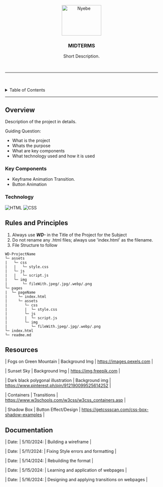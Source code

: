 <a name="readme-top"/>

<br/>

<br />
<div align="center">
  <a href="https://github.com/Gabrrpr/">
  <!-- TODO: If you want to add logo or banner you can add it here -->
    <img src="https://i.pinimg.com/564x/33/09/e5/3309e5b8cd50cd59b081ca21028a01e2.jpg"alt="Nyebe" width="130" height="100">
  </a>
<!-- TODO: MIDTERMS -->
  <h3 align="center">MIDTERMS</h3>
</div>
<!-- TODO: Make a short description -->
<div align="center">
  Short Description.
</div>

<br />

<!-- TODO: Change the zyx-0314 into your github username  -->
<!-- TODO: Change the WD-Template-Project into the same name of your folder -->
![]()

---

<br />
<br />

<!-- TODO: If you want to add more layers for your readme -->
<details>
  <summary>Table of Contents</summary>
  <ol>
    <li>
      <a href="#overview">Overview</a>
      <ol>
        <li>
          <a href="#key-components">Key Components</a>
        </li>
        <li>
          <a href="#technology">Technology</a>
        </li>
      </ol>
    </li>
    <li>
      <a href="#rules-and-principles">Rules and Principles</a>
    </li>
    <li>
      <a href="#resources">Resources</a>
    </li>
  </ol>
</details>

---

## Overview

<!-- TODO: To be changed -->
<!-- The following are just sample -->
Description of the project in details.

Guiding Question:
- What is the project
- Whats the purpose
- What are key components
- What technology used and how it is used

### Key Components
<!-- TODO: List of Key Components -->
<!-- The following are just sample -->
- Keyframe Animation Transition.
- Button Animation

### Technology
<!-- TODO: List of Technology Used -->
![HTML](https://img.shields.io/badge/HTML-E34F26?style=for-the-badge&logo=html5&logoColor=white)
![CSS](https://img.shields.io/badge/CSS-1572B6?style=for-the-badge&logo=css3&logoColor=white)

## Rules and Principles
1. Always use ***WD-*** in the Title of the Project for the Subject
2. Do not rename any .html files; always use 'index.html' as the filename.
3. File Structure to follow

```
WD-ProjectName
└─ assets
|   └─ css
|   |   └─ style.css
|   └─ js
|   |   └─ script.js
|   └─ img
|       └─ fileWith.jpeg/.jpg/.webp/.png
└─ pages
|  └─ pageName
|     └─ index.html
|     └─ assets
|        └─ css
|        |  └─ style.css
|        └─ js
|        |  └─ script.js
|        └─ img
|           └─ fileWith.jpeg/.jpg/.webp/.png
└─ index.html
└─ readme.md
```

## Resources

<!-- TODO: Add References -->
| Fogs on Green Mountain | Background Img | https://images.pexels.com |

| Sunset Sky | Background Img | https://img.freepik.com |

| Dark black polygonal illustration | Background img | https://www.pinterest.ph/pin/912190099525614252 |

| Containers | Transitions | https://www.w3schools.com/w3css/w3css_containers.asp |

| Shadow Box | Button Effect/Design | https://getcssscan.com/css-box-shadow-examples |

## Documentation

| Date: | 5/10/2024: | Building a wireframe |

| Date: | 5/11/2024: | Fixing Style errors and formatting |

| Date: | 5/14/2024: |  Rebuilding the format |

| Date: | 5/15/2024: | Learning and application of webpages |

| Date: | 5/16/2024: | Designing and applying transitions on webpages |

